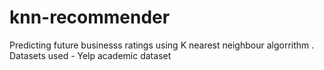 # knn-recommender
Predicting future businesss ratings using K nearest neighbour algorrithm . Datasets used - Yelp academic dataset
